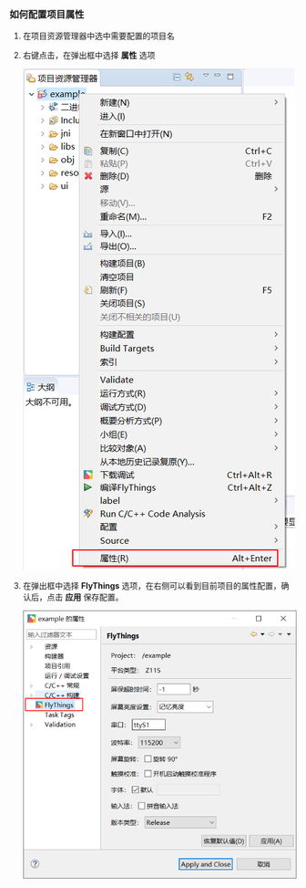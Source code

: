 
###  如何配置项目属性

1. 在项目资源管理器中选中需要配置的项目名  

2. 右键点击，在弹出框中选择 **属性**  选项  

   ![](assets/set_project_properties.png)  

3. 在弹出框中选择 **FlyThings** 选项，在右侧可以看到目前项目的属性配置，确认后，点击 **应用** 保存配置。  

    ![](assets/set_project_properties2.png)


